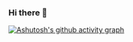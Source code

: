 ### Hi there 👋



<!--
**HideTheTime/HideTheTime** is a ✨ _special_ ✨ repository because its `README.md` (this file) appears on your GitHub profile.

Here are some ideas to get you started:

- 🔭 I’m currently working on ...
- 🌱 I’m currently learning ...
- 👯 I’m looking to collaborate on ...
- 🤔 I’m looking for help with ...
- 💬 Ask me about ...
- 📫 How to reach me: ...
- 😄 Pronouns: ...
- ⚡ Fun fact: ...

## ![](https://img.shields.io/badge/Typescript-latest-blue)
-->


[![Ashutosh's github activity graph](https://github-readme-activity-graph.vercel.app/graph?username=HideTheTime)](https://github.com/ashutosh00710/github-readme-activity-graph)

<!-- https://github-readme-activity-graph.vercel.app/ -->
<!-- ![Anurag's GitHub stats](https://github-readme-stats.vercel.app/api?username=HideTheTime&show_icons=true&theme=Gradient) -->


